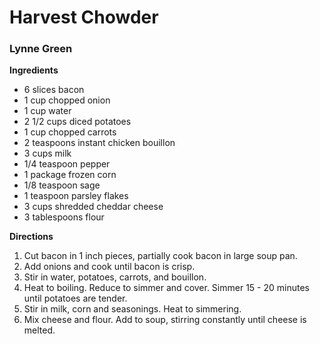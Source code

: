 # Harvest Chowder
### Lynne Green

**Ingredients**
* 6 slices bacon
*	1 cup chopped onion
*	1 cup water
*	2 1/2 cups diced potatoes
*	1 cup chopped carrots
*	2 teaspoons instant chicken bouillon
*	3 cups milk
*	1/4 teaspoon pepper
*	1 package frozen corn
*	1/8 teaspoon sage
*	1 teaspoon parsley flakes
*	3 cups shredded cheddar cheese
*	3 tablespoons flour

**Directions**
1. Cut bacon in 1 inch pieces, partially cook bacon in large soup pan.
1. Add onions and cook until bacon is crisp.
1. Stir in water, potatoes, carrots, and bouillon.
1. Heat to boiling. Reduce to simmer and cover. Simmer 15 - 20 minutes until potatoes are tender.
1. Stir in milk, corn and seasonings. Heat to simmering.
1. Mix cheese and flour. Add to soup, stirring constantly until cheese is melted.

